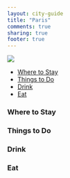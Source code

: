 ```yaml
---
layout: city-guide
title: "Paris"
comments: true
sharing: true
footer: true
---
```


<div class="city-view">
  <a href="{{ root_url }}/images/pic.jpg">
    <img src="/images/pic.jpg">
  </a>
</div>

- [Where to Stay](#Where-to-Stay)
- [Things to Do](#Things-to-Do)
- [Drink](#Drink)
- [Eat](#Eat)

<a name="Where-to-Stay"></a>
### Where to Stay

<a name="Things-to-Do"></a>
### Things to Do

<a name="Drink"></a>
### Drink

<a name="Eat"></a>
### Eat